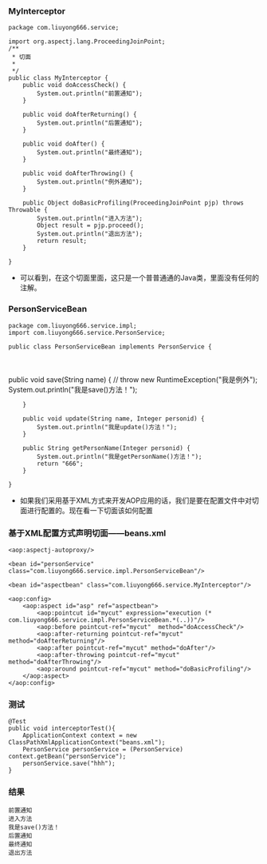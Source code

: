### MyInterceptor

	package com.liuyong666.service;
	
	import org.aspectj.lang.ProceedingJoinPoint;
	/**
	 * 切面
	 *
	 */
	public class MyInterceptor {	
		public void doAccessCheck() {
			System.out.println("前置通知");
		}
	
		public void doAfterReturning() {
			System.out.println("后置通知");
		}
		
		public void doAfter() {
			System.out.println("最终通知");
		}
		
		public void doAfterThrowing() {
			System.out.println("例外通知");
		}
		
		public Object doBasicProfiling(ProceedingJoinPoint pjp) throws Throwable {
			System.out.println("进入方法");
			Object result = pjp.proceed();
			System.out.println("退出方法");
			return result;
		}
		
	}

- 可以看到，在这个切面里面，这只是一个普普通通的Java类，里面没有任何的注解。

### PersonServiceBean

	package com.liuyong666.service.impl;
	import com.liuyong666.service.PersonService;
	
	public class PersonServiceBean implements PersonService {


​	
​	
		public void save(String name) {
	//		throw new RuntimeException("我是例外");
			System.out.println("我是save()方法！");
	
		}
	
		public void update(String name, Integer personid) {
			System.out.println("我是update()方法！");
		}
	
		public String getPersonName(Integer personid) {
			System.out.println("我是getPersonName()方法！");
			return "666";
		}
	
	}

- 如果我们采用基于XML方式来开发AOP应用的话，我们是要在配置文件中对切面进行配置的。现在看一下切面该如何配置

### 基于XML配置方式声明切面——beans.xml

    <aop:aspectj-autoproxy/> 
    
    <bean id="personService" class="com.liuyong666.service.impl.PersonServiceBean"/>
    
    <bean id="aspectbean" class="com.liuyong666.service.MyInterceptor"/>
    
    <aop:config>
    	<aop:aspect id="asp" ref="aspectbean">
        	<aop:pointcut id="mycut" expression="execution (* com.liuyong666.service.impl.PersonServiceBean.*(..))"/>
        	<aop:before pointcut-ref="mycut"  method="doAccessCheck"/>
        	<aop:after-returning pointcut-ref="mycut" method="doAfterReturning"/>
        	<aop:after pointcut-ref="mycut" method="doAfter"/>
        	<aop:after-throwing pointcut-ref="mycut" method="doAfterThrowing"/>
        	<aop:around pointcut-ref="mycut" method="doBasicProfiling"/>
    	</aop:aspect>
    </aop:config>

### 测试

	@Test
	public void interceptorTest(){
		ApplicationContext context = new ClassPathXmlApplicationContext("beans.xml");
		PersonService personService = (PersonService) context.getBean("personService");
		personService.save("hhh");
	}

### 结果

	前置通知
	进入方法
	我是save()方法！
	后置通知
	最终通知
	退出方法


